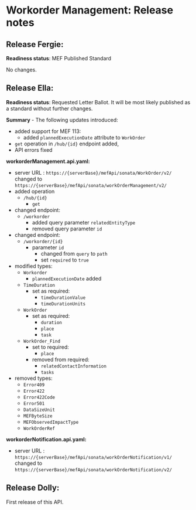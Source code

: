 # Workorder Management: Release notes

## Release Fergie:

**Readiness status**: MEF Published Standard

No changes.

## Release Ella:

**Readiness status**: Requested Letter Ballot. It will be most likely published
as a standard without further changes.

**Summary** - The following updates introduced:

- added support for MEF 113:
  -  added `plannedExecutionDate` attribute to `WorkOrder`
- `get` operation in `/hub/{id}` endpoint added,
- API errors fixed

**workorderManagement.api.yaml:**

- server URL : `https://{serverBase}/mefApi/sonata/WorkOrder/v2/` changed to
  `https://{serverBase}/mefApi/sonata/workOrderManagement/v2/`
- added operation
  - `/hub/{id}`
    - `get`
- changed endpoint:
  - `/workorder`
    - added query parameter `relatedEntityType`
    - removed query parameter `id`
- changed endpoint:
  - `/workorder/{id}`
    - parameter `id`
      - changed from `query` to `path`
      - set `required` to `true`
- modified types:
  - `Workorder`
    - `plannedExecutionDate` added
  - `TimeDuration`
    - set as required:
      - `timeDurationValue`
      - `timeDurationUnits`
  - `WorkOrder`
    - set as required:
      - `duration`
      - `place`
      - `task`
  - `WorkOrder_Find`
    - set to required:
      - `place`
    - removed from required:
      - `relatedContactInformation`
      - `tasks`
- removed types:
  - `Error409`
  - `Error422`
  - `Error422Code`
  - `Error501`
  - `DataSizeUnit`
  - `MEFByteSize`
  - `MEFObservedImpactType`
  - `WorkOrderRef`

**workorderNotification.api.yaml:**

- server URL : `https://{serverBase}/mefApi/sonata/workOrderNotification/v1/`
  changed to `https://{serverBase}/mefApi/sonata/workOrderNotification/v2/`

## Release Dolly:

First release of this API.
